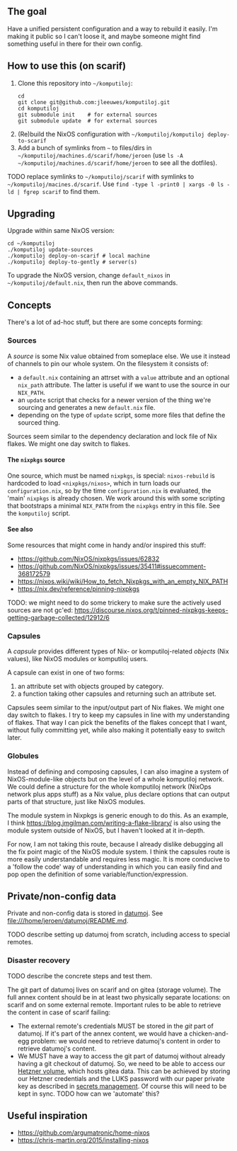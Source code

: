 ## The goal

Have a unified persistent configuration and a way to rebuild it easily.
I'm making it public so I can't loose it,
and maybe someone might find something useful in there for their own config.

## How to use this (on scarif)

1. Clone this repository into `~/komputiloj`:
    ```
    cd
    git clone git@github.com:jleeuwes/komputiloj.git
    cd komputiloj
    git submodule init    # for external sources
    git submodule update  # for external sources
    ```
2. (Re)build the NixOS configuration with `~/komputiloj/komputiloj deploy-to-scarif`
3. Add a bunch of symlinks from `~` to files/dirs in `~/komputiloj/machines.d/scarif/home/jeroen`
   (use `ls -A ~/komputiloj/machines.d/scarif/home/jeroen` to see all the dotfiles).

TODO replace symlinks to `~/komputiloj/scarif` with symlinks to
`~/komputiloj/macines.d/scarif`. Use `find -type l -print0 | xargs -0 ls -ld | fgrep scarif`
to find them.

## Upgrading

Upgrade within same NixOS version:

	cd ~/komputiloj
	./komputiloj update-sources
	./komputiloj deploy-on-scarif # local machine
	./komputiloj deploy-to-gently # server(s)

To upgrade the NixOS version,
change `default_nixos` in `~/komputiloj/default.nix`,
then run the above commands.

## Concepts

There's a lot of ad-hoc stuff, but there are some concepts forming:

### Sources

A _source_ is some Nix value obtained from someplace else.
We use it instead of channels to pin our whole system.
On the filesystem it consists of:

- a `default.nix` containing an attrset with a `value` attribute
  and an optional `nix_path` attribute.
  The latter is useful if we want to use the source in our `NIX_PATH`.
- an `update` script that checks for a newer version of the thing we're
  sourcing and generates a new `default.nix` file.
- depending on the type of `update` script,
  some more files that define the sourced thing.

Sources seem similar to the dependency declaration and lock file of Nix flakes.
We might one day switch to flakes.

#### The `nixpkgs` source

One source, which must be named `nixpkgs`, is special:
`nixos-rebuild` is hardcoded to load `<nixpkgs/nixos>`, which in turn loads our
`configuration.nix`,
so by the time `configuration.nix` is evaluated, the 'main' `nixpkgs` is already chosen.
We work around this with some scripting that bootstraps a minimal `NIX_PATH`
from the `nixpkgs` entry in this file.
See the `komputiloj` script.

#### See also

Some resources that might come in handy and/or inspired this stuff:

- https://github.com/NixOS/nixpkgs/issues/62832
- https://github.com/NixOS/nixpkgs/issues/35411#issuecomment-368172579
- https://nixos.wiki/wiki/How_to_fetch_Nixpkgs_with_an_empty_NIX_PATH
- https://nix.dev/reference/pinning-nixpkgs

TODO: we might need to do some trickery to make sure the actively used sources are not gc'ed:
https://discourse.nixos.org/t/pinned-nixpkgs-keeps-getting-garbage-collected/12912/6

### Capsules

A _capsule_ provides different types of Nix- or komputiloj-related _objects_
(Nix values), like NixOS modules or komputiloj users.

A capsule can exist in one of two forms:

1. an attribute set with objects grouped by category.
2. a function taking other capsules and returning such an attribute set.

Capsules seem similar to the input/output part of Nix flakes.
We might one day switch to flakes.
I try to keep my capsules in line with my understanding of flakes.
That way I can pick the benefits of the flakes concept that I want,
without fully committing yet, while also making it potentially easy to switch later.

### Globules

Instead of defining and composing capsules,
I can also imagine a system of NixOS-module-like objects
but on the level of a whole komputiloj network.
We could define a structure for the whole komputiloj network (NixOps network
plus apps stuff) as a Nix value,
plus declare options that can output parts of that structure,
just like NixOS modules.

The module system in Nixpkgs is generic enough to do this.
As an example, I think <https://blog.jmgilman.com/writing-a-flake-library/> is
also using the module system outside of NixOS, but I haven't looked at it
in-depth.

For now, I am not taking this route,
because I already dislike debugging all the fix point magic of the NixOS module
system. I think the capsules route is more easily understandable and requires
less magic. It is more conducive to a 'follow the code' way of understanding
in which you can easily find and pop open the definition of some
variable/function/expression.

## Private/non-config data

Private and non-config data is stored in [datumoj](file:///home/jeroen/datumoj).
See <file:///home/jeroen/datumoj/README.md>.

TODO describe setting up datumoj from scratch,
including access to special remotes.

### Disaster recovery

TODO describe the concrete steps and test them.

The git part of datumoj lives on scarif and on gitea (storage volume).
The full annex content should be in at least two physically separate locations:
on scarif and on some external remote. Important rules to be able to
retrieve the content in case of scarif failing:

- The external remote's credentials MUST be stored in the _git_ part of datumoj.
  If it's part of the annex content, we would have a chicken-and-egg problem:
  we would need to retrieve datumoj's content in order to retrieve datumoj's content.
- We MUST have a way to access the git part of datumoj without already having a
  git checkout of datumoj.
  So, we need to be able to access our [Hetzner volume](serviloj.md),
  which hosts gitea data.
  This can be achieved by storing our Hetzner
  credentials and the LUKS password with our paper private key
  as described in [secrets management](secrets-management.md).
  Of course this will need to be kept in sync.
  TODO how can we 'automate' this?

## Useful inspiration

- <https://github.com/argumatronic/home-nixos>
- <https://chris-martin.org/2015/installing-nixos>


